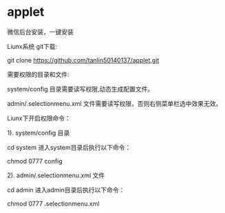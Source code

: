 # applet
微信后台安装，一键安装

Liunx系统 git下载:

git clone https://github.com/tanlin50140137/applet.git

需要权限的目录和文件:

system/config 目录需要读写权限,动态生成配置文件。

admin/.selectionmenu.xml 文件需要读写权限，否则右侧菜单栏选中效果无效。

Liunx下开启权限命令：

1). system/config 目录

cd system   进入system目录后执行以下命令：

chmod 0777 config

2). admin/.selectionmenu.xml 文件

cd admin   进入admin目录后执行以下命令：

chmod 0777 .selectionmenu.xml

